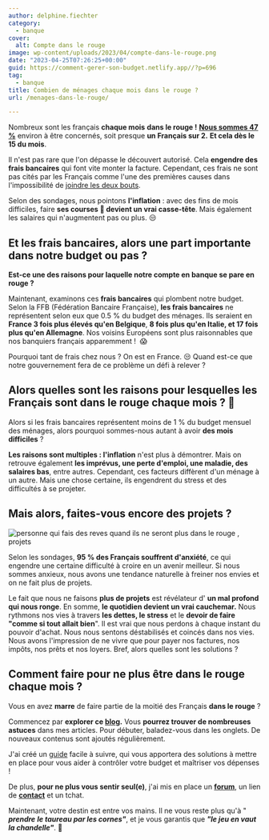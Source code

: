 ```yaml
---
author: delphine.fiechter
category:
  - banque
cover:
  alt: Compte dans le rouge
image: wp-content/uploads/2023/04/compte-dans-le-rouge.png
date: "2023-04-25T07:26:25+00:00"
guid: https://comment-gerer-son-budget.netlify.app//?p=696
tag:
  - banque
title: Combien de ménages chaque mois dans le rouge ?
url: /menages-dans-le-rouge/

---
```

Nombreux sont les français **chaque mois** **dans le rouge !** **[Nous sommes 47 %](https://www.bfmtv.com/economie/entreprises/assurance-banque/47-des-francais-dans-le-rouge-le-decouvert-moyen-augmente-legerement-en-2022-a-239-euros_AN-202210110291.html "Nous somme 47 %")** environ à être concernés, soit presque **un Français sur 2.** **Et cela dès le 15 du mois**.

Il n'est pas rare que l'on dépasse le découvert autorisé. Cela **engendre des frais bancaires** qui font vite monter la facture. Cependant, ces frais ne sont pas cités par les Français comme l'une des premières causes dans l'impossibilité de [joindre les deux bouts](https://comment-gerer-son-budget.netlify.app//guide-joindre-les-deux-bouts/ "guide - Joindre les deux bouts,").

Selon des sondages, nous pointons **l'inflation** : avec des fins de mois difficiles, faire **ses courses 🛒 devient un vrai casse-tête**. Mais également les salaires qui n'augmentent pas ou plus. 😒

## Et les frais bancaires, alors une part importante dans notre budget ou pas ?

**Est-ce une des raisons pour laquelle notre compte en banque se pare en rouge ?**

Maintenant, examinons ces **frais bancaires** qui plombent notre budget. Selon la FFB (Fédération Bancaire Française), **les frais bancaires** ne représentent selon eux que 0.5 % du budget des ménages. Ils seraient en **France 3 fois plus élevés qu'en Belgique**, **8 fois plus qu'en Italie, et 17 fois plus qu'en Allemagne**. Nos voisins Européens sont plus raisonnables que nos banquiers français apparemment !  😱

Pourquoi tant de frais chez nous ? On est en France. 😒 Quand est-ce que notre gouvernement fera de ce problème un défi à relever ?

## Alors quelles sont les raisons pour lesquelles les Français sont dans le rouge chaque mois ? 🥵

Alors si les frais bancaires représentent moins de 1 % du budget mensuel des ménages, alors pourquoi sommes-nous autant à avoir **des mois difficiles** ?

**Les raisons sont multiples : l'inflation** n'est plus à démontrer. Mais on retrouve également **les imprévus, une perte d'emploi, une maladie, des salaires bas**, entre autres. Cependant, ces facteurs diffèrent d'un ménage à un autre. Mais une chose certaine, ils engendrent du stress et des difficultés à se projeter.

## Mais alors, faites-vous encore des projets ?

![personne qui fais des reves quand ils ne seront plus dans le rouge , projets](https://comment-gerer-son-budget.netlify.app//wp-content/uploads/2023/04/dans-le-rouge-2-1024x640.png)

Selon les sondages, **95 % des Français souffrent d'anxiété**, ce qui engendre une certaine difficulté à croire en un avenir meilleur. Si nous sommes anxieux, nous avons une tendance naturelle à freiner nos envies et on ne fait plus de projets.

Le fait que nous ne faisons **plus de projets** est révélateur d' **un mal profond qui nous ronge**. En somme, **le quotidien devient un vrai cauchemar.** Nous rythmons nos vies à travers **les dettes, le stress** et le **devoir de faire "comme si tout allait bien**". Il est vrai que nous perdons à chaque instant du pouvoir d'achat. Nous nous sentons déstabilisés et coincés dans nos vies. Nous avons l'impression de ne vivre que pour payer nos factures, nos impôts, nos prêts et nos loyers. Bref, alors quelles sont les solutions ?

## Comment faire pour ne plus être dans le rouge chaque mois ?

Vous en avez **marre** de faire partie de la moitié des Français **dans le rouge** ?

Commencez par **explorer ce [blog](https://comment-gerer-son-budget.netlify.app// "blog").** Vous **pourrez trouver de nombreuses astuces** dans mes articles. Pour débuter, baladez-vous dans les onglets. De nouveaux contenus sont ajoutés régulièrement.

J'ai créé un [guide](https://comment-gerer-son-budget.netlify.app//guide-joindre-les-deux-bouts/ "") facile à suivre, qui vous apportera des solutions à mettre en place pour vous aider à contrôler votre budget et maîtriser vos dépenses !

De plus, **pour ne plus vous sentir seul(e)**, j'ai mis en place un **[forum](https://comment-gerer-son-budget.netlify.app//forums/ "forums")**, un lien de **[contact](https://comment-gerer-son-budget.netlify.app//contactez-moi/ "contactez-moi")** et un tchat.

Maintenant, votre destin est entre vos mains. Il ne vous reste plus qu'à " **_prendre_** _**le taureau par les cornes"**_, et je vous garantis que _**"le jeu en vaut la chandelle"**_. 💪
